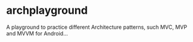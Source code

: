# archplayground
A playground to practice different Architecture patterns, such MVC, MVP and MVVM for Android...
